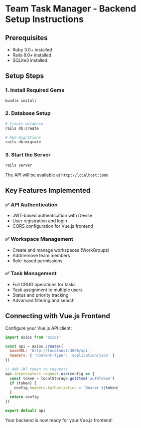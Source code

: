 # Team Task Manager - Backend Setup Instructions

## Prerequisites
- Ruby 3.0+ installed
- Rails 8.0+ installed
- SQLite3 installed

## Setup Steps

### 1. Install Required Gems
```bash
bundle install
```

### 2. Database Setup
```bash
# Create database
rails db:create

# Run migrations
rails db:migrate
```

### 3. Start the Server
```bash
rails server
```

The API will be available at `http://localhost:3000`

## Key Features Implemented

### ✅ API Authentication
- JWT-based authentication with Devise
- User registration and login
- CORS configuration for Vue.js frontend

### ✅ Workspace Management
- Create and manage workspaces (WorkGroups)  
- Add/remove team members
- Role-based permissions

### ✅ Task Management
- Full CRUD operations for tasks
- Task assignment to multiple users
- Status and priority tracking
- Advanced filtering and search

## Connecting with Vue.js Frontend

Configure your Vue.js API client:

```javascript
import axios from 'axios'

const api = axios.create({
  baseURL: 'http://localhost:3000/api',
  headers: { 'Content-Type': 'application/json' }
})

// Add JWT token to requests
api.interceptors.request.use(config => {
  const token = localStorage.getItem('authToken')
  if (token) {
    config.headers.Authorization = `Bearer ${token}`
  }
  return config
})

export default api
```

Your backend is now ready for your Vue.js frontend!